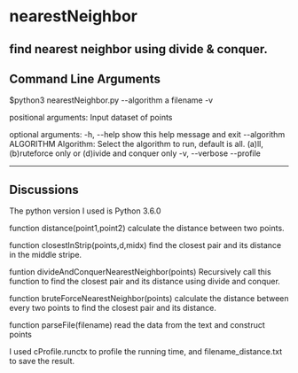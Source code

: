 # nearestNeighbor
find nearest neighbor using divide &amp; conquer.
----------------------
Command Line Arguments
----------------------
$python3 nearestNeighbor.py --algorithm a filename -v

positional arguments:
  <filename>            Input dataset of points

optional arguments:
  -h, --help            show this help message and exit
  --algorithm ALGORITHM
                        Algorithm: Select the algorithm to run, default is
                        all. (a)ll, (b)ruteforce only or (d)ivide and conquer
                        only
  -v, --verbose
  --profile


----------------------
Discussions
----------------------

The python version I used is Python 3.6.0

function distance(point1,point2) 
calculate the distance between two points.

function closestInStrip(points,d,midx)
find the closest pair and its distance in the middle stripe.

funtion divideAndConquerNearestNeighbor(points)
Recursively call this function to find the closest pair and its distance using divide and conquer.

function bruteForceNearestNeighbor(points)
calculate the distance between every two points to find the closest pair and its distance.

function parseFile(filename)
read the data from the text and construct points

I used cProfile.runctx to profile the running time, and filename_distance.txt to save the result.



